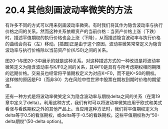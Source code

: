 # 20.4 其他刻画波动率微笑的方法


有许多不同的方式可以用来刻画波动率微笑。有时我们将其作为隐含波动率与执行价格之间的关系。然而这种关系依赖资产的当前价格：当资产价格上涨（下跌）时，描述平值期权的执行价格也会上涨（下降），从而描述隐含波动率与执行价格的曲线会向右（左）移动。[插图]正是由于这个原因，波动率微笑常常定义为隐含波动率与执行价格除以当前资产价(K/S0)之间的关系。

图20-1与图20-3中展示的就是这种关系。对这种描述方式的一种改进是将波动率微笑定义为隐含波动率与K/F0之间的关系，其中F0是具有与所考虑期权相同期限的远期价格。交易员也经常将平值期权定义为对应K=F0，而不是K=S0的期权。这样做的原因是F0（而非S0）为在风险中性世界中股票在期权到期时价格的期望值。

还有一种方式是将波动率微笑定义为隐含波动率与期权delta之间的关系（在第19章中定义了delta）。利用这种方式，我们有时可以将波动率微笑应用于欧式和美式看涨与看跌期权之外的其他产品上。当应用这种方法时，我们将平值期权定义为delta等于0.5的看涨期权，或delta等于-0.5的看跌期权。这些平值期权称为“50-delta期权”(50-delta option)。